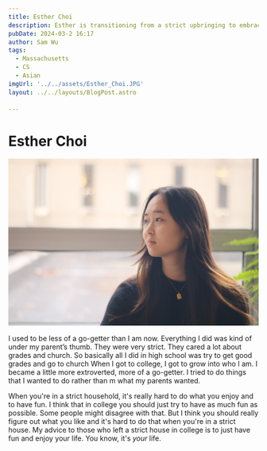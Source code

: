 ```yaml
---
title: Esther Choi
description: Esther is transitioning from a strict upbringing to embracing independence and enjoyment.
pubDate: 2024-03-2 16:17
author: Sam Wu
tags:
  - Massachusetts
  - CS
  - Asian
imgUrl: '../../assets/Esther_Choi.JPG'
layout: ../../layouts/BlogPost.astro

---
```

# Esther Choi

![local image](../../assets/Esther_Choi.JPG)

I used to be less of a go-getter than I am now. Everything I did was kind of under my parent’s thumb. They were very strict. They cared a lot about grades and church. So basically all I did in high school was try to get good grades and go to church
When I got to college, I got to grow into who I am. I became a little more extroverted, more of a go-getter. I tried to do things that I wanted to do rather than m what my parents wanted. 

When you're in a strict household, it's really hard to do what you enjoy and to have fun. I think that in college you should just try to have as much fun as possible. Some people might disagree with that. But I think you should really figure out what you like and it's hard to do that when you're in a strict house. My advice to those who left a strict house in college is to just have fun and enjoy your life. You know, it's *your* life.

